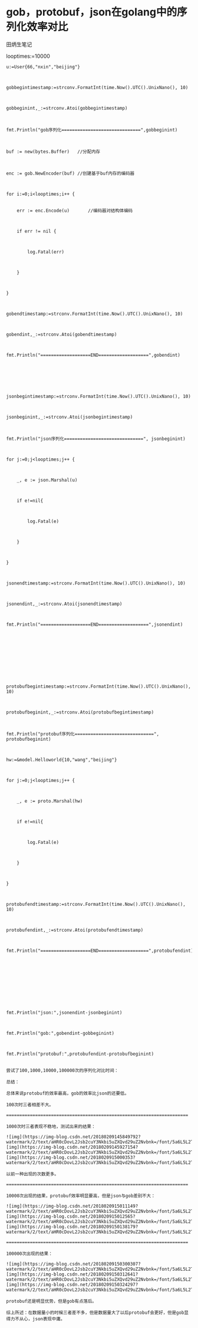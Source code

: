 # gob，protobuf，json在golang中的序列化效率对比
田炳生笔记

looptimes:=10000


	u:=User{66,"nxin","beijing"}



	gobbegintimestamp:=strconv.FormatInt(time.Now().UTC().UnixNano(), 10)



	gobbeginint,_:=strconv.Atoi(gobbegintimestamp)



	fmt.Println("gob序列化==============================",gobbeginint)



	buf := new(bytes.Buffer)   //分配内存



	enc := gob.NewEncoder(buf) //创建基于buf内存的编码器



	for i:=0;i<looptimes;i++ {


		err := enc.Encode(u)       //编码器对结构体编码



		if err != nil {



			log.Fatal(err)



		}



	}



	gobendtimestamp:=strconv.FormatInt(time.Now().UTC().UnixNano(), 10)



	gobendint,_:=strconv.Atoi(gobendtimestamp)



	fmt.Println("===================END===================",gobendint)







	jsonbegintimestamp:=strconv.FormatInt(time.Now().UTC().UnixNano(), 10)



	jsonbeginint,_:=strconv.Atoi(jsonbegintimestamp)



	fmt.Println("json序列化==============================", jsonbeginint)



	for j:=0;j<looptimes;j++ {



		_, e := json.Marshal(u)



		if e!=nil{



			log.Fatal(e)



		}



	}



	jsonendtimestamp:=strconv.FormatInt(time.Now().UTC().UnixNano(), 10)



	jsonendint,_:=strconv.Atoi(jsonendtimestamp)



	fmt.Println("===================END===================",jsonendint)











	protobufbegintimestamp:=strconv.FormatInt(time.Now().UTC().UnixNano(), 10)



	protobufbeginint,_:=strconv.Atoi(protobufbegintimestamp)



	fmt.Println("protobuf序列化==============================", protobufbeginint)



	hw:=&model.Helloworld{10,"wang","beijing"}



	for j:=0;j<looptimes;j++ {



		_, e := proto.Marshal(hw)



		if e!=nil{



			log.Fatal(e)



		}



	}



	protobufendtimestamp:=strconv.FormatInt(time.Now().UTC().UnixNano(), 10)



	protobufendint,_:=strconv.Atoi(protobufendtimestamp)



	fmt.Println("===================END===================",protobufendint)











	fmt.Println("json:",jsonendint-jsonbeginint)



	fmt.Println("gob:",gobendint-gobbeginint)



	fmt.Println("protobuf:",protobufendint-protobufbeginint)
```

尝试了100,1000,10000,100000次的序列化对比时间：

总结：

总体来说protobuf的效率最高，gob的效率比json的还要低。

100次时三者相差不大。

=====================================================================

1000次时三者表现不稳地，测试出来的结果：

![img](https://img-blog.csdn.net/20180209145849792?watermark/2/text/aHR0cDovL2Jsb2cuY3Nkbi5uZXQvd29uZ2Nvbnk=/font/5a6L5L2T/fontsize/400/fill/I0JBQkFCMA==/dissolve/70)![img](https://img-blog.csdn.net/20180209145927154?watermark/2/text/aHR0cDovL2Jsb2cuY3Nkbi5uZXQvd29uZ2Nvbnk=/font/5a6L5L2T/fontsize/400/fill/I0JBQkFCMA==/dissolve/70)![img](https://img-blog.csdn.net/2018020915000353?watermark/2/text/aHR0cDovL2Jsb2cuY3Nkbi5uZXQvd29uZ2Nvbnk=/font/5a6L5L2T/fontsize/400/fill/I0JBQkFCMA==/dissolve/70)

以前一种出现的次数更多。

=====================================================================

10000次出现的结果，protobuf效率明显要高，但是json与gob差别不大：

![img](https://img-blog.csdn.net/2018020915011149?watermark/2/text/aHR0cDovL2Jsb2cuY3Nkbi5uZXQvd29uZ2Nvbnk=/font/5a6L5L2T/fontsize/400/fill/I0JBQkFCMA==/dissolve/70)![img](https://img-blog.csdn.net/2018020915012565?watermark/2/text/aHR0cDovL2Jsb2cuY3Nkbi5uZXQvd29uZ2Nvbnk=/font/5a6L5L2T/fontsize/400/fill/I0JBQkFCMA==/dissolve/70)![img](https://img-blog.csdn.net/20180209150138179?watermark/2/text/aHR0cDovL2Jsb2cuY3Nkbi5uZXQvd29uZ2Nvbnk=/font/5a6L5L2T/fontsize/400/fill/I0JBQkFCMA==/dissolve/70)

=====================================================================

100000次出现的结果：

![img](https://img-blog.csdn.net/20180209150300307?watermark/2/text/aHR0cDovL2Jsb2cuY3Nkbi5uZXQvd29uZ2Nvbnk=/font/5a6L5L2T/fontsize/400/fill/I0JBQkFCMA==/dissolve/70)![img](https://img-blog.csdn.net/20180209150312641?watermark/2/text/aHR0cDovL2Jsb2cuY3Nkbi5uZXQvd29uZ2Nvbnk=/font/5a6L5L2T/fontsize/400/fill/I0JBQkFCMA==/dissolve/70)![img](https://img-blog.csdn.net/20180209150324297?watermark/2/text/aHR0cDovL2Jsb2cuY3Nkbi5uZXQvd29uZ2Nvbnk=/font/5a6L5L2T/fontsize/400/fill/I0JBQkFCMA==/dissolve/70)

protobuf还是明显优势，但是gob有点落后。

综上所述：在数据量小的时候三者差不多，但是数据量大了以后protobuf会更好，但是gob显得力不从心，json表现中庸。

```